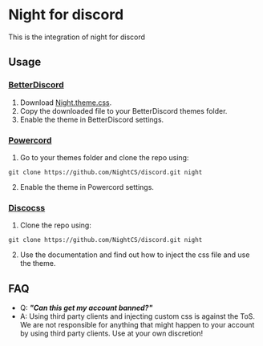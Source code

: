 # Night for discord

This is the integration of night for discord

## Usage

### [BetterDiscord](https://betterdiscord.app)
1. Download [Night.theme.css](https://raw.githubusercontent.com/night/discord/master/Night.theme.css).
2. Copy the downloaded file to your BetterDiscord themes folder.
3. Enable the theme in BetterDiscord settings.

### [Powercord](https://powercord.dev)
1. Go to your themes folder and clone the repo using:
```
git clone https://github.com/NightCS/discord.git night
```
2. Enable the theme in Powercord settings.

### [Discocss](https://github.com/mlvzk/discocss)
1. Clone the repo using:
```
git clone https://github.com/NightCS/discord.git night
```
2. Use the documentation and find out how to inject the css file and use the theme.

## FAQ

- Q: **_"Can this get my account banned?"_**
- A: Using third party clients and injecting custom css is against the ToS. We are not responsible for anything that might happen to your account by using third party clients. Use at your own discretion!
